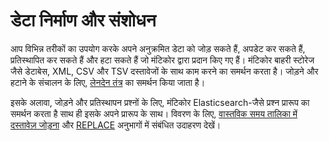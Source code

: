 # डेटा निर्माण और संशोधन

आप विभिन्न तरीकों का उपयोग करके अपने अनुक्रमित डेटा को जोड़ सकते हैं, अपडेट कर सकते हैं, प्रतिस्थापित कर सकते हैं और हटा सकते हैं जो मंटिकोर द्वारा प्रदान किए गए हैं। मंटिकोर बाहरी स्टोरेज जैसे डेटाबेस, XML, CSV और TSV दस्तावेजों के साथ काम करने का समर्थन करता है। जोड़ने और हटाने के संचालन के लिए, [लेनदेन तंत्र](../Data_creation_and_modification/Transactions.md) का समर्थन किया जाता है।
 
इसके अलावा, जोड़ने और प्रतिस्थापन प्रश्नों के लिए, मंटिकोर Elasticsearch-जैसे प्रश्न प्रारूप का समर्थन करता है साथ ही इसके अपने प्रारूप के साथ। विवरण के लिए, [वास्तविक समय तालिका में दस्तावेज़ जोड़ना](../Data_creation_and_modification/Adding_documents_to_a_table/Adding_documents_to_a_real-time_table.md) और [REPLACE](../Data_creation_and_modification/Updating_documents/REPLACE.md) अनुभागों में संबंधित उदाहरण देखें।
<!-- proofread -->
